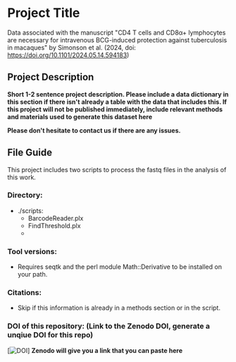 # Project Title
Data associated with the manuscript "CD4 T cells and CD8α+ lymphocytes are necessary for intravenous BCG-induced protection against tuberculosis in macaques" by Simonson et al. (2024, doi: https://doi.org/10.1101/2024.05.14.594183)

## Project Description
**Short 1-2 sentence project description. Please include a data dictionary in this section if there isn't already a table with the data that includes this. If this project will not be published immediately, include relevant methods and materials used to generate this dataset here**

**Please don't hesitate to contact us if there are any issues.**

## File Guide
This project includes two scripts to process the fastq files in the analysis of this work. 

### Directory:
- ./scripts:
  - BarcodeReader.plx
  - FindThreshold.plx
  - 
### Tool versions:
  - Requires seqtk and the perl module Math::Derivative to be installed on your path.

### Citations:
  - Skip if this information is already in a methods section or in the script.


### DOI of this repository: (Link to the Zenodo DOI, generate a unqiue DOI for this repo)
[![DOI](https://zenodo.org/)] **Zenodo will give you a link that you can paste here**



